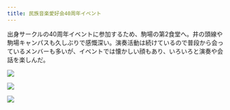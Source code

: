 ```yaml
---
title: 民族音楽愛好会40周年イベント
---
```


出身サークルの40周年イベントに参加するため、駒場の第2食堂へ。井の頭線や駒場キャンパスも久しぶりで感慨深い。演奏活動は続けているので普段から会っているメンバーも多いが、イベントでは懐かしい顔もあり、いろいろと演奏や会話を楽しんだ。

![](https://photos.apkas.net/medium/202309/20230924-122419.webp)

![](https://photos.apkas.net/medium/202309/20230924-123733.webp)

![](https://photos.apkas.net/medium/202309/20230924-145717.webp)
